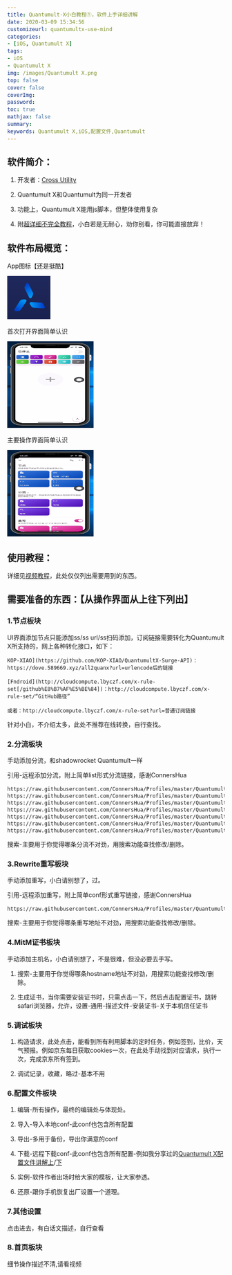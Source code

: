 ```yaml
---
title: Quantumult-X小白教程①，软件上手详细讲解
date: 2020-03-09 15:34:56
customizeurl: quantumultx-use-mind
categories:
- [iOS, Quantumult X]
tags:
- iOS
- Quantumult X
img: /images/Quantumult X.png
top: false
cover: false
coverImg: 
password: 
toc: true
mathjax: false
summary: 
keywords: Quantumult X,iOS,配置文件,Quantumult
---
```


## 软件简介：

1. 开发者：[Cross Utility](https://github.com/crossutility)

2. Quantumult X和Quantumult为同一开发者

3. 功能上，Quantumult X能用js脚本，但整体使用复杂

4. 附[超详细不完全教程](https://www.notion.so/Quantumult-X-1d32ddc6e61c4892ad2ec5ea47f00917)，小白若是无耐心，劝你别看，你可能直接放弃！

## 软件布局概览：

App图标【还是挺酷】

<img src="/images/Quantumult X.png">

首次打开界面简单认识

<img src="/images/147035548.png" width="200" height="200">

主要操作界面简单认识

<img src="/images/147035549.png" height="200" width="200">

## 使用教程：

详细见[视频教程](https://www.youtube.com/watch?v=GI-cFrkXtIs)，此处仅仅列出需要用到的东西。

## 需要准备的东西：【从操作界面从上往下列出】

### 1.节点板块

UI界面添加节点只能添加ss/ss url/ss扫码添加，订阅链接需要转化为Quantumult X所支持的，网上各种转化接口，如下：

```
KOP-XIAO](https://github.com/KOP-XIAO/QuantumultX-Surge-API)：https://dove.589669.xyz/all2quanx?url=urlencode后的链接

[Fndroid](http://cloudcompute.lbyczf.com/x-rule-set[/github%E8%B7%AF%E5%BE%84])：http://cloudcompute.lbyczf.com/x-rule-set/“GitHub路径”

或者：http://cloudcompute.lbyczf.com/x-rule-set?url=普通订阅链接
```

针对小白，不介绍太多，此处不推荐在线转换，自行查找。

### 2.分流板块

手动添加分流，和shadowrocket Quantumult一样

引用-远程添加分流，附上简单list形式分流链接，感谢ConnersHua

```
https://raw.githubusercontent.com/ConnersHua/Profiles/master/Quantumult/X/Filter/Unbreak.list				https://raw.githubusercontent.com/ConnersHua/Profiles/master/Quantumult/X/Filter/Advertising.list				https://raw.githubusercontent.com/ConnersHua/Profiles/master/Quantumult/X/Filter/Hijacking.list				https://raw.githubusercontent.com/ConnersHua/Profiles/master/Quantumult/X/Filter/ForeignMedia.list				https://raw.githubusercontent.com/ConnersHua/Profiles/master/Quantumult/X/Filter/DomesticMedia.list				https://raw.githubusercontent.com/ConnersHua/Profiles/master/Quantumult/X/Filter/Global.list				https://raw.githubusercontent.com/ConnersHua/Profiles/master/Quantumult/X/Filter/China.list
```

搜索-主要用于你觉得哪条分流不对劲，用搜索功能查找修改/删除。

### 3.Rewrite重写板块

手动添加重写，小白请别想了，过。

引用-远程添加重写，附上简单conf形式重写链接，感谢ConnersHua

```
https://raw.githubusercontent.com/ConnersHua/Profiles/master/Quantumult/X/Rewrite.conf
```

搜索-主要用于你觉得哪条重写地址不对劲，用搜索功能查找修改/删除。

### 4.MitM证书板块

手动添加主机名，小白请别想了，不是很难，但没必要去手写。

1. 搜索-主要用于你觉得哪条hostname地址不对劲，用搜索功能查找修改/删除。

2. 生成证书，当你需要安装证书时，只需点击一下，然后点击配置证书，跳转safari浏览器，允许，设置-通用-描述文件-安装证书-关于本机信任证书

### 5.调试板块

1. 构造请求，此处点击，能看到所有利用脚本的定时任务，例如签到，比价，天气预报。例如京东每日获取cookies一次，在此处手动找到对应请求，执行一次，完成京东所有签到。

2. 调试记录，收藏，略过-基本不用

### 6.配置文件板块

1. 编辑-所有操作，最终的编辑处与体现处。

2. 导入-导入本地conf-此conf也包含所有配置

3. 导出-多用于备份，导出你满意的conf

4. 下载-远程下载conf-此conf也包含所有配置-例如我分享过的[Quantumult X配置文件讲解上](https://www.youtube.com/watch?v=ZCsUlLyfG-s)/[下](https://www.youtube.com/watch?v=L3zS-1k7M-4)

5. 实例-软件作者出场时给大家的模板，让大家参透。

6. 还原-跟你手机恢复出厂设置一个道理。

### 7.其他设置

点击进去，有白话文描述，自行查看

### 8.首页板块

细节操作描述不清,请看视频